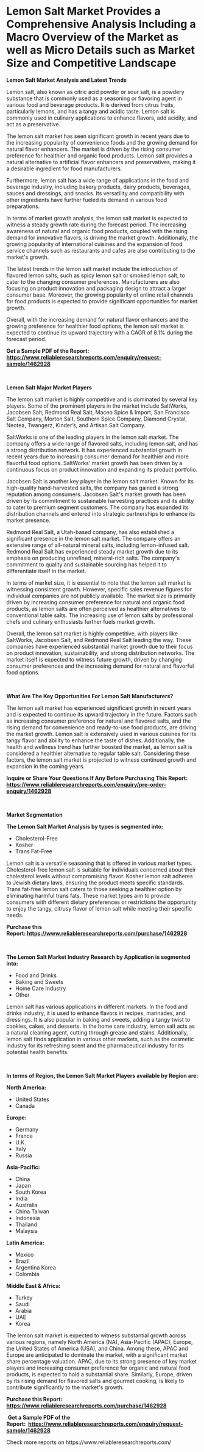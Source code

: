 <p><h1>Lemon Salt Market Provides a Comprehensive Analysis Including a Macro Overview of the Market as well as Micro Details such as Market Size and Competitive Landscape</h1></p><p><strong>Lemon Salt Market Analysis and Latest Trends</strong></p>
<p><p>Lemon salt, also known as citric acid powder or sour salt, is a powdery substance that is commonly used as a seasoning or flavoring agent in various food and beverage products. It is derived from citrus fruits, particularly lemons, and has a tangy and acidic taste. Lemon salt is commonly used in culinary applications to enhance flavors, add acidity, and act as a preservative.</p><p>The lemon salt market has seen significant growth in recent years due to the increasing popularity of convenience foods and the growing demand for natural flavor enhancers. The market is driven by the rising consumer preference for healthier and organic food products. Lemon salt provides a natural alternative to artificial flavor enhancers and preservatives, making it a desirable ingredient for food manufacturers.</p><p>Furthermore, lemon salt has a wide range of applications in the food and beverage industry, including bakery products, dairy products, beverages, sauces and dressings, and snacks. Its versatility and compatibility with other ingredients have further fueled its demand in various food preparations.</p><p>In terms of market growth analysis, the lemon salt market is expected to witness a steady growth rate during the forecast period. The increasing awareness of natural and organic food products, coupled with the rising demand for innovative flavors, is driving the market growth. Additionally, the growing popularity of international cuisines and the expansion of food service channels such as restaurants and cafes are also contributing to the market's growth.</p><p>The latest trends in the lemon salt market include the introduction of flavored lemon salts, such as spicy lemon salt or smoked lemon salt, to cater to the changing consumer preferences. Manufacturers are also focusing on product innovation and packaging design to attract a larger consumer base. Moreover, the growing popularity of online retail channels for food products is expected to provide significant opportunities for market growth.</p><p>Overall, with the increasing demand for natural flavor enhancers and the growing preference for healthier food options, the lemon salt market is expected to continue its upward trajectory with a CAGR of 8.1% during the forecast period.</p></p>
<p><strong>Get a Sample PDF of the Report:&nbsp; <a href="https://www.reliableresearchreports.com/enquiry/request-sample/1462928">https://www.reliableresearchreports.com/enquiry/request-sample/1462928</a></strong></p>
<p>&nbsp;</p>
<p><strong>Lemon Salt Major Market Players</strong></p>
<p><p>The lemon salt market is highly competitive and is dominated by several key players. Some of the prominent players in the market include SaltWorks, Jacobsen Salt, Redmond Real Salt, Maceo Spice & Import, San Francisco Salt Company, Morton Salt, Southern Spice Company, Diamond Crystal, Neotea, Twangerz, Kinder’s, and Artisan Salt Company.</p><p>SaltWorks is one of the leading players in the lemon salt market. The company offers a wide range of flavored salts, including lemon salt, and has a strong distribution network. It has experienced substantial growth in recent years due to increasing consumer demand for healthier and more flavorful food options. SaltWorks' market growth has been driven by a continuous focus on product innovation and expanding its product portfolio.</p><p>Jacobsen Salt is another key player in the lemon salt market. Known for its high-quality hand-harvested salts, the company has gained a strong reputation among consumers. Jacobsen Salt's market growth has been driven by its commitment to sustainable harvesting practices and its ability to cater to premium segment customers. The company has expanded its distribution channels and entered into strategic partnerships to enhance its market presence.</p><p>Redmond Real Salt, a Utah-based company, has also established a significant presence in the lemon salt market. The company offers an extensive range of all-natural mineral salts, including lemon-infused salt. Redmond Real Salt has experienced steady market growth due to its emphasis on producing unrefined, mineral-rich salts. The company's commitment to quality and sustainable sourcing has helped it to differentiate itself in the market.</p><p>In terms of market size, it is essential to note that the lemon salt market is witnessing consistent growth. However, specific sales revenue figures for individual companies are not publicly available. The market size is primarily driven by increasing consumer preference for natural and organic food products, as lemon salts are often perceived as healthier alternatives to conventional table salts. The increasing use of lemon salts by professional chefs and culinary enthusiasts further fuels market growth.</p><p>Overall, the lemon salt market is highly competitive, with players like SaltWorks, Jacobsen Salt, and Redmond Real Salt leading the way. These companies have experienced substantial market growth due to their focus on product innovation, sustainability, and strong distribution networks. The market itself is expected to witness future growth, driven by changing consumer preferences and the increasing demand for natural and flavorful food options.</p></p>
<p>&nbsp;</p>
<p><strong>What Are The Key Opportunities For Lemon Salt Manufacturers?</strong></p>
<p><p>The lemon salt market has experienced significant growth in recent years and is expected to continue its upward trajectory in the future. Factors such as increasing consumer preference for natural and flavored salts, and the rising demand for convenience and ready-to-use food products, are driving the market growth. Lemon salt is extensively used in various cuisines for its tangy flavor and ability to enhance the taste of dishes. Additionally, the health and wellness trend has further boosted the market, as lemon salt is considered a healthier alternative to regular table salt. Considering these factors, the lemon salt market is projected to witness continued growth and expansion in the coming years.</p></p>
<p><strong>Inquire or Share Your Questions If Any Before Purchasing This Report: <a href="https://www.reliableresearchreports.com/enquiry/pre-order-enquiry/1462928">https://www.reliableresearchreports.com/enquiry/pre-order-enquiry/1462928</a></strong></p>
<p>&nbsp;</p>
<p><strong>Market Segmentation</strong></p>
<p><strong>The Lemon Salt Market Analysis by types is segmented into:</strong></p>
<p><ul><li>Cholesterol-Free</li><li>Kosher</li><li>Trans Fat-Free</li></ul></p>
<p><p>Lemon salt is a versatile seasoning that is offered in various market types. Cholesterol-free lemon salt is suitable for individuals concerned about their cholesterol levels without compromising flavor. Kosher lemon salt adheres to Jewish dietary laws, ensuring the product meets specific standards. Trans fat-free lemon salt caters to those seeking a healthier option by eliminating harmful trans fats. These market types aim to provide consumers with different dietary preferences or restrictions the opportunity to enjoy the tangy, citrusy flavor of lemon salt while meeting their specific needs.</p></p>
<p><strong>Purchase this Report:&nbsp;<a href="https://www.reliableresearchreports.com/purchase/1462928">https://www.reliableresearchreports.com/purchase/1462928</a></strong></p>
<p>&nbsp;</p>
<p><strong>The Lemon Salt Market Industry Research by Application is segmented into:</strong></p>
<p><ul><li>Food and Drinks</li><li>Baking and Sweets</li><li>Home Care Industry</li><li>Other</li></ul></p>
<p><p>Lemon salt has various applications in different markets. In the food and drinks industry, it is used to enhance flavors in recipes, marinades, and dressings. It is also popular in baking and sweets, adding a tangy twist to cookies, cakes, and desserts. In the home care industry, lemon salt acts as a natural cleaning agent, cutting through grease and stains. Additionally, lemon salt finds application in various other markets, such as the cosmetic industry for its refreshing scent and the pharmaceutical industry for its potential health benefits.</p></p>
<p>&nbsp;</p>
<p><strong>In terms of Region, the Lemon Salt Market Players available by Region are:</strong></p>
<p>
    <p> <strong> North America: </strong>
        <ul>
            <li>United States</li>
            <li>Canada</li>
        </ul>
        </p> 
    <p> <strong> Europe: </strong>
        <ul>
            <li>Germany</li>
            <li>France</li>
            <li>U.K.</li>
            <li>Italy</li>
            <li>Russia</li>
        </ul>
        </p> 
    <p> <strong> Asia-Pacific: </strong>
        <ul>
            <li>China</li>
            <li>Japan</li>
            <li>South Korea</li>
            <li>India</li>
            <li>Australia</li>
            <li>China Taiwan</li>
            <li>Indonesia</li>
            <li>Thailand</li>
            <li>Malaysia</li>
        </ul>
        </p> 
    <p> <strong> Latin America: </strong>
        <ul>
            <li>Mexico</li>
            <li>Brazil</li>
            <li>Argentina Korea</li>
            <li>Colombia</li>
        </ul>
        </p> 
    <p> <strong> Middle East & Africa: </strong>
        <ul>
            <li>Turkey</li>
            <li>Saudi</li>
            <li>Arabia</li>
            <li>UAE</li>
            <li>Korea</li>
        </ul>
    </p>
    </p>
<p><p>The lemon salt market is expected to witness substantial growth across various regions, namely North America (NA), Asia-Pacific (APAC), Europe, the United States of America (USA), and China. Among these, APAC and Europe are anticipated to dominate the market, with a significant market share percentage valuation. APAC, due to its strong presence of key market players and increasing consumer preference for organic and natural food products, is expected to hold a substantial share. Similarly, Europe, driven by its rising demand for flavored salts and gourmet cooking, is likely to contribute significantly to the market's growth.</p></p>
<p><strong>Purchase this Report: <a href="https://www.reliableresearchreports.com/purchase/1462928">https://www.reliableresearchreports.com/purchase/1462928</a></strong></p>
<p>&nbsp;<strong>Get a Sample PDF of the Report:&nbsp;&nbsp;<a href="https://www.reliableresearchreports.com/enquiry/request-sample/1462928">https://www.reliableresearchreports.com/enquiry/request-sample/1462928</a></strong></p>
<p><strong></strong></p>
<p>Check more reports on https://www.reliableresearchreports.com/</p>